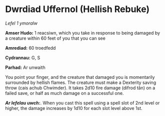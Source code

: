 # Dwrdiad Uffernol (Hellish Rebuke)

*Lefel 1 ymoralw*

**Amser Hudo:** 1 reacsiwn, which you take in response to being damaged by a creature within 60 feet of you that you can see

**Amrediad:** 60 troedfedd

**Cydrannau:** G, S

**Parhad:** Ar unwaith

You point your finger, and the creature that damaged you is momentarily surrounded by hellish flames. The creature must make a Dexterity saving throw (cais achub Chwimder). It takes 2d10 fire damage (difrod tân) on a failed save, or half as much damage on a successful one.

***Ar lefelau uwch:***. When you cast this spell using a spell slot of 2nd level or higher, the damage increases by 1d10 for each slot level above 1st.